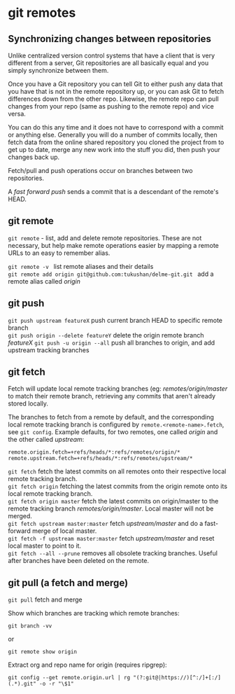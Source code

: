 # git remotes

## Synchronizing changes between repositories

Unlike centralized version control systems that have a client that is very different from a server, Git repositories are all basically equal and you simply synchronize between them.

Once you have a Git repository you can tell Git to either push any data that you have that is not in the remote repository up, or you can ask Git to fetch differences down from the other repo. Likewise, the remote repo can pull changes from your repo (same as pushing to the remote repo) and vice versa.

You can do this any time and it does not have to correspond with a commit or anything else. Generally you will do a number of commits locally, then fetch data from the online shared repository you cloned the project from to get up to date, merge any new work into the stuff you did, then push your changes back up.

Fetch/pull and push operations occur on branches between two repositories.

A _fast forward push_ sends a commit that is a descendant of the remote's HEAD.

## git remote

`git remote` - list, add and delete remote repositories. These are not necessary, but help make remote operations easier by mapping a remote URLs to an easy to remember alias.

`git remote -v ` list remote aliases and their details  
`git remote add origin git@github.com:tukushan/delme-git.git ` add a remote alias called _origin_

## git push

`git push upstream featureX` push current branch HEAD to specific remote branch  
`git push origin --delete featureY` delete the origin remote branch _featureX_
`git push -u origin --all` push all branches to origin, and add upstream tracking branches

## git fetch

Fetch will update local remote tracking branches (eg: _remotes/origin/master_ to match their remote branch, retrieving any commits that aren't already stored locally.

The branches to fetch from a remote by default, and the corresponding local remote tracking branch is configured by `remote.<remote-name>.fetch`, see `git config`. Example defaults, for two remotes, one called _origin_ and the other called _upstream_:

```
remote.origin.fetch=+refs/heads/*:refs/remotes/origin/*
remote.upstream.fetch=+refs/heads/*:refs/remotes/upstream/*
```

`git fetch` fetch the latest commits on all remotes onto their respective local remote tracking branch.  
`git fetch origin` fetching the latest commits from the origin remote onto its local remote tracking branch.  
`git fetch origin master` fetch the latest commits on origin/master to the remote tracking branch _remotes/origin/master_. Local master will not be merged.  
`git fetch upstream master:master` fetch _upstream/master_ and do a fast-forward merge of local master.  
`git fetch -f upstream master:master` fetch _upstream/master_ and reset local master to point to it.  
`git fetch --all --prune` removes all obsolete tracking branches. Useful after branches have been deleted on the remote.

## git pull (a fetch and merge)

`git pull` fetch and merge

Show which branches are tracking which remote branches:

```
git branch -vv
```

or

```
git remote show origin
```

Extract org and repo name for origin (requires ripgrep):

```
git config --get remote.origin.url | rg "(?:git@|https://)[^:/]+[:/](.*).git" -o -r "\$1"
```
